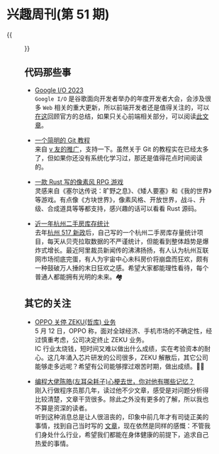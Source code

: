 # 兴趣周刊(第 51 期)


<!--more-->
{{<figure src="https://p4.itc.cn/q_70/images03/20230521/4b88c7a79d114973a98779fd06befebc.jpeg" title="2023 MSI, LPL 会师决赛">}}

## 代码那些事
* [Google I/O 2023](https://io.google/2023/)  
`Google I/O` 是谷歌面向开发者举办的年度开发者大会，会涉及很多 `Web` 相关的重大更新，所以前端开发者还是值得关注的，可以[在这](https://io.google/2023/)回顾官方的总结，如果只关心前端相关部分，可以阅读[此文章](https://zhuanlan.zhihu.com/p/631879733)。

* [一个简明的 Git 教程](https://alanmpan.gitbook.io/git-learning/)  
来自 [v 友的推广](https://www.v2ex.com/t/941516)，支持一下。虽然关于 Git 的教程实在已经太多了，但如果你还没有系统化学习过，那还是值得花点时间阅读的。

* [一款 Rust 写的像素风 RPG 游戏](https://github.com/veloren/veloren)  
灵感来自《塞尔达传说：旷野之息》、《矮人要塞》和《我的世界》等游戏。有点像《方块世界》，像素风格、开放世界，战斗、升级、合成道具等等都支持，感兴趣的话可以看看 Rust 源码。

* [近一年杭州二手房库存统计](http://house.u9c8d.com/)  
去年[杭州 517 新政](http://fgj.hangzhou.gov.cn/art/2022/5/17/art_1229265366_1815818.html)后，自己写的一个杭州二手房库存量统计项目，每天从贝壳拉取数据的不严谨统计，但能看到整体趋势是爆炸式增长。最近阿里裁员新闻传的沸沸扬扬，有人认为杭州互联网市场彻底完蛋，有人为宇宙中心未科房价将崩盘而狂欢，颇有一种鼓破万人捶的末日狂欢之感。希望大家都能理性看待，每个普通人都能拥有光明的未来。🏘️

## 其它的关注
* [OPPO 关停 ZEKU(哲库) 业务](https://36kr.com/p/2256035274190472)  
5 月 12 日，OPPO 称，面对全球经济、手机市场的不确定性，经过慎重考虑，公司决定终止 ZEKU 业务。  
IC 行业太烧钱，短时间又难以做出什么成绩，实在考验资本的耐心。这几年涌入芯片研发的公司很多，ZEKU 解散后，其它公司能够走多远呢？希望有公司能够撑过艰苦时期，做出成绩。💪🏻

* [编程大佬陈皓(左耳朵耗子)心梗去世，你对他有哪些记忆？](https://www.zhihu.com/question/601049419)  
刚入行做程序员那几年，读过他不少文章，感受是对问题分析得比较清楚，文章干货很多。除此之外没有更多的了解，所以我也不算是资深的读者。  
听到这种消息总是让人很沮丧的，印象中前几年才有司徒正美的事情，找到自己当时写的 [文章](http://www.u9c8d.com/%E9%80%83%E7%A6%BB%E7%94%9F%E6%B4%BB%E7%9A%84%E7%BB%91%E6%9E%B6/)，现在依然是同样的感慨：不管我们身处什么行业，希望我们都能在身体健康的前提下，追求自己热爱的事情。

